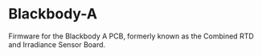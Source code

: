 # Blackbody-A
Firmware for the Blackbody A PCB, formerly known as the Combined RTD and Irradiance Sensor Board.

